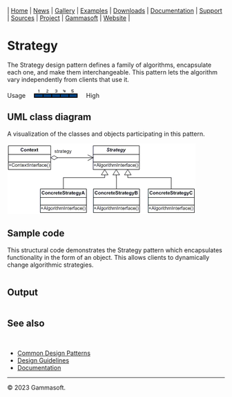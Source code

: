 | [Home](home.md) | [News](news.md) | [Gallery](gallery.md) | [Examples](examples.md) | [Downloads](downloads.md) | [Documentation](documentation.md) | [Support](support.md) | [Sources](https://github.com/gammasoft71/xtd) | [Project](https://sourceforge.net/projects/xtdpro/) | [Gammasoft](gammasoft.md) | [Website](https://gammasoft71.github.io/xtd) |

# Strategy

The Strategy design pattern defines a family of algorithms, encapsulate each one, and make them interchangeable. This pattern lets the algorithm vary independently from clients that use it.

Usage     ![Usage](pictures/usage5.png)     High

## UML class diagram

A visualization of the classes and objects participating in this pattern.

![diagram](pictures/diagrams/uml/design_patterns/strategy.png)

## Sample code

This structural code demonstrates the Strategy pattern which encapsulates functionality in the form of an object. This allows clients to dynamically change algorithmic strategies.

```cpp

```

## Output

```

```

## See also
​
* [Common Design Patterns](common_design_patterns.md)
* [Design Guidelines](design_guidelines.md)
* [Documentation](documentation.md)

______________________________________________________________________________________________

© 2023 Gammasoft.
